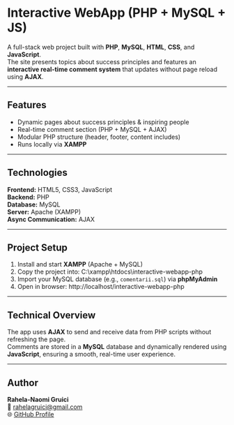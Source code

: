 #  Interactive WebApp (PHP + MySQL + JS)

A full-stack web project built with **PHP**, **MySQL**, **HTML**, **CSS**, and **JavaScript**.  
The site presents topics about success principles and features an **interactive real-time comment system** that updates without page reload using **AJAX**.

---

##  Features
- Dynamic pages about success principles & inspiring people  
- Real-time comment section (PHP + MySQL + AJAX)  
- Modular PHP structure (header, footer, content includes)  
- Runs locally via **XAMPP**

---

##  Technologies
**Frontend:** HTML5, CSS3, JavaScript  
**Backend:** PHP  
**Database:** MySQL  
**Server:** Apache (XAMPP)  
**Async Communication:** AJAX  

---

## Project Setup
1. Install and start **XAMPP** (Apache + MySQL)  
2. Copy the project into:
    C:\xampp\htdocs\interactive-webapp-php
3. Import your MySQL database (e.g., `comentarii.sql`) via **phpMyAdmin**  
4. Open in browser:
    http://localhost/interactive-webapp-php


---

##  Technical Overview
The app uses **AJAX** to send and receive data from PHP scripts without refreshing the page.  
Comments are stored in a **MySQL** database and dynamically rendered using **JavaScript**, ensuring a smooth, real-time user experience.

---

##  Author
**Rahela-Naomi Gruici**  
📧 [rahelagruici@gmail.com](mailto:rahelagruici@gmail.com)  
🌐 [GitHub Profile](https://github.com/rahelaG)